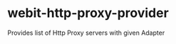 webit-http-proxy-provider
=========================

Provides list of Http Proxy servers with given Adapter
